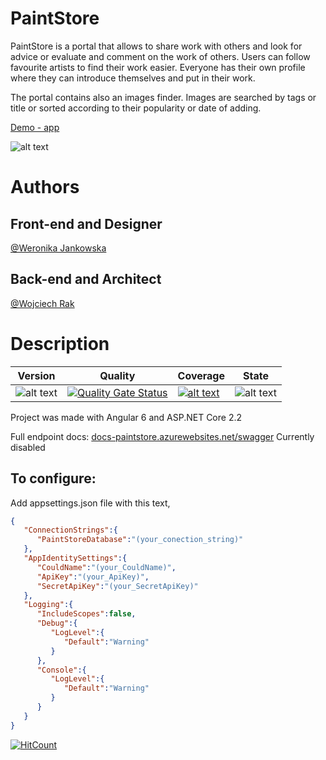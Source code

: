 # PaintStore

PaintStore is a portal that allows to share work with others and look for advice or evaluate and comment on the work of others. Users can follow favourite artists to find their work easier. Everyone has their own profile where they can introduce themselves and put in their work. 

The portal contains also an images finder. Images are searched by tags or title or sorted according to their popularity or date of adding.

[Demo - app]( http://paintstorerest.azurewebsites.net/homepage)

![alt text](https://raw.githubusercontent.com/wjankowska/screenshots/master/paintstore1.PNG)

Authors
=====

Front-end and Designer
-

[@Weronika Jankowska]( https://github.com/wjankowska)

Back-end and Architect
-

[@Wojciech Rak]( https://github.com/wojtek-rak)

Description
=====

|Version|Quality|Coverage|State|
|---|---|---|---|
|![alt text](https://img.shields.io/badge/version-2.0.0-brightgreen.svg) |[![Quality Gate Status](https://sonarcloud.io/api/project_badges/measure?project=wojtek-rak_PaintStore_BackEnd&metric=alert_status)](https://sonarcloud.io/dashboard?id=wojtek-rak_PaintStore_BackEnd)|[![alt text](https://img.shields.io/badge/Coverage-63.6%25-red.svg)](https://sonarcloud.io/component_measures?id=wojtek-rak_PaintStore_BackEnd&metric=coverage)| ![alt text](https://img.shields.io/badge/state-in%20development-red.svg)|


Project was made with Angular 6 and ASP.NET Core 2.2

Full endpoint docs: [docs-paintstore.azurewebsites.net/swagger](https://docs-paintstore.azurewebsites.net/swagger)
Currently disabled


To configure:
-------
Add appsettings.json file with this text,
```json
{  
   "ConnectionStrings":{  
      "PaintStoreDatabase":"(your_conection_string)"
   },
   "AppIdentitySettings":{  
      "CouldName":"(your_CouldName)",
      "ApiKey":"(your_ApiKey)",
      "SecretApiKey":"(your_SecretApiKey)"
   },
   "Logging":{  
      "IncludeScopes":false,
      "Debug":{  
         "LogLevel":{  
            "Default":"Warning"
         }
      },
      "Console":{  
         "LogLevel":{  
            "Default":"Warning"
         }
      }
   }
}
```

[![HitCount](http://hits.dwyl.io/wojtek-rak/PaintStore.svg)](http://hits.dwyl.io/wojtek-rak/PaintStore)

